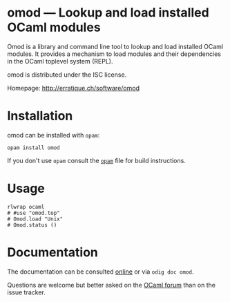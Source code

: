 omod — Lookup and load installed OCaml modules
==============================================

Omod is a library and command line tool to lookup and load installed
OCaml modules. It provides a mechanism to load modules and their
dependencies in the OCaml toplevel system (REPL).

omod is distributed under the ISC license.

Homepage: http://erratique.ch/software/omod  

# Installation

omod can be installed with `opam`:

    opam install omod

If you don't use `opam` consult the [`opam`](opam) file for build
instructions.

# Usage

    rlwrap ocaml
    # #use "omod.top"
    # Omod.load "Unix"
    # Omod.status ()

# Documentation

The documentation can be consulted [online] or via `odig doc omod`.

Questions are welcome but better asked on the [OCaml forum] than on the
issue tracker. 

[online]: https://erratique.ch/software/omod/doc
[OCaml forum]: https://discuss.ocaml.org/

